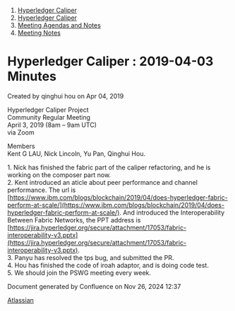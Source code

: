 1. [Hyperledger Caliper](index.html)
2. [Hyperledger Caliper](Hyperledger-Caliper_23101442.html)
3. [Meeting Agendas and Notes](Meeting-Agendas-and-Notes_23101465.html)
4. [Meeting Notes](Meeting-Notes_23101469.html)

# Hyperledger Caliper : 2019-04-03 Minutes

Created by qinghui hou on Apr 04, 2019

Hyperledger Caliper Project  
Community Regular Meeting  
April 3, 2019 (8am – 9am UTC)  
via Zoom

Members  
Kent G LAU, Nick Lincoln, Yu Pan, Qinghui Hou.

1\. Nick has finished the fabric part of the caliper refactoring, and he is working on the composer part now.  
2\. Kent introduced an aticle about peer performance and channel performance. The url is [https://www.ibm.com/blogs/blockchain/2019/04/does-hyperledger-fabric-perform-at-scale/](https://www.ibm.com/blogs/blockchain/2019/04/does-hyperledger-fabric-perform-at-scale/). And introduced the Interoperability Between Fabric Networks, the PPT address is [https://jira.hyperledger.org/secure/attachment/17053/fabric-interoperability-v3.pptx](https://jira.hyperledger.org/secure/attachment/17053/fabric-interoperability-v3.pptx).  
3\. Panyu has resolved the tps bug, and submitted the PR.  
4\. Hou has finished the code of iroah adaptor, and is doing code test.  
5\. We should join the PSWG meeting every week.

Document generated by Confluence on Nov 26, 2024 12:37

[Atlassian](http://www.atlassian.com/)
